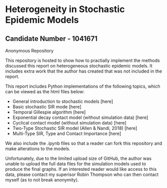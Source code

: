 # Heterogeneity in Stochastic Epidemic Models
## Candidate Number -  1041671

Anonymous Repository

This repository is hosted to show how to practially implement the methods discussed this report on heterogeneous stochastic epidemic models. It includes extra work that the author has created that was not included in the report. 

This report includes Python implementations of the following topics, which can be viewed as the html files below:
- General introduction to stochastic models [here]
- Basic stochastic SIR mode [here]
- Temporal Gillespie algorithm [here]
- Exponential decay contact model (without simulation data) [here]
- Cyclical contact model (without simulation data) [here]
- Two-Type Stochastic SIR model (Allen & Nandi, 2018) [here]
- Multi-Type SIR, Type and Contact Importance [here]

We also include the .ipynb files so that a reader can fork this repository and make alterations to the models.

Unfortunately, due to the limited upload size of GitHub, the author was unable to upload the full data files for the simulation models used to produce the final graphs. If an interested reader would like access to this data, please contact my superisor Robin Thompson who can then contact myself (as to not break anonymity). 
